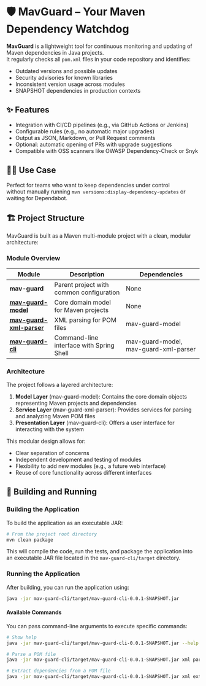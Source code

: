 # 🛡️ MavGuard – Your Maven Dependency Watchdog

**MavGuard** is a lightweight tool for continuous monitoring and updating of Maven dependencies in Java projects.  
It regularly checks all `pom.xml` files in your code repository and identifies:

- Outdated versions and possible updates
- Security advisories for known libraries
- Inconsistent version usage across modules
- SNAPSHOT dependencies in production contexts

## ✨ Features

- Integration with CI/CD pipelines (e.g., via GitHub Actions or Jenkins)
- Configurable rules (e.g., no automatic major upgrades)
- Output as JSON, Markdown, or Pull Request comments
- Optional: automatic opening of PRs with upgrade suggestions
- Compatible with OSS scanners like OWASP Dependency-Check or Snyk

## 🧑‍💻 Use Case

Perfect for teams who want to keep dependencies under control  
without manually running `mvn versions:display-dependency-updates` or waiting for Dependabot.

## 🏗️ Project Structure

MavGuard is built as a Maven multi-module project with a clean, modular architecture:

### Module Overview

| Module | Description | Dependencies |
|--------|-------------|--------------|
| **mav-guard** | Parent project with common configuration | None |
| **[mav-guard-model](mav-guard-model/README.md)** | Core domain model for Maven projects | None |
| **[mav-guard-xml-parser](mav-guard-xml-parser/README.md)** | XML parsing for POM files | mav-guard-model |
| **[mav-guard-cli](mav-guard-cli/README.md)** | Command-line interface with Spring Shell | mav-guard-model, mav-guard-xml-parser |

### Architecture

The project follows a layered architecture:

1. **Model Layer** (mav-guard-model): Contains the core domain objects representing Maven projects and dependencies
2. **Service Layer** (mav-guard-xml-parser): Provides services for parsing and analyzing Maven POM files
3. **Presentation Layer** (mav-guard-cli): Offers a user interface for interacting with the system

This modular design allows for:
- Clear separation of concerns
- Independent development and testing of modules
- Flexibility to add new modules (e.g., a future web interface)
- Reuse of core functionality across different interfaces

## 🚀 Building and Running

### Building the Application

To build the application as an executable JAR:

```bash
# From the project root directory
mvn clean package
```

This will compile the code, run the tests, and package the application into an executable JAR file located in the `mav-guard-cli/target` directory.

### Running the Application

After building, you can run the application using:

```bash
java -jar mav-guard-cli/target/mav-guard-cli-0.0.1-SNAPSHOT.jar
```

#### Available Commands

You can pass command-line arguments to execute specific commands:

```bash
# Show help
java -jar mav-guard-cli/target/mav-guard-cli-0.0.1-SNAPSHOT.jar --help

# Parse a POM file
java -jar mav-guard-cli/target/mav-guard-cli-0.0.1-SNAPSHOT.jar xml parse-pom path/to/pom.xml

# Extract dependencies from a POM file
java -jar mav-guard-cli/target/mav-guard-cli-0.0.1-SNAPSHOT.jar xml extract-dependencies path/to/pom.xml
```
